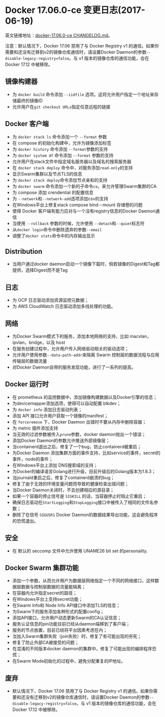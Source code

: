 # Docker 17.06.0-ce 变更日志(2017-06-19)

英文链接地址：[docker-17.06.0-ce CHANGELOG.md](https://github.com/docker/docker-ce/blob/v17.06.0-ce/CHANGELOG.md)。

注意：默认情况下，Docker 17.06 禁用了与 Docker Registry v1 的通信。如果你需要和还没有迁移到v2的镜像仓库通信时，请设置Docker Daemon的参数`--disable-legacy-registry=false`。与 v1 版本的镜像仓库的通信功能，会在 Docker 17.12 中被移除。

## 镜像构建器

* 为 `docker build` 命令添加 `--iidfile` 选项。这将允许用户指定一个地址来存储最终的镜像ID
* 允许用户在`git checkout URLs`指定任意远程的链接 

## Docker 客户端

* 为 `docker stack ls` 命令添加一个 `--format` 参数
* 在 compose 的初始化构建中，允许为镜像添加标签
* 为 `docker history` 命令添加 `--format`参数的支持
* 为 `docker system df` 命令添加 `--format` 参数的支持
* 允许用户在stack文件中指定域名服务器以及域名的搜索服务器
* 在 `docker stack deploy` 命令中，对服务添加`read-only`的支持
* 显示Swarm集群以及节点TLS的信息
* 为 `docker stack deploy`命令添加节点亲和的支持
* 为 `docker swarm` 命令添加一个新的子命令`ca`，来允许管理Swarm集群的CA
* 为 compose 添加 crendential 的配置信息
* 为 `--network`和`--network-add`选项添加csv的支持
* 在Windows平台上修复stack compose bind－mount 存储卷的问题
* 使得 Docker 客户端有能力应对与一个没有registry信息的Docker Daemon通信
* 当使用 `--rollback` 参数的时候，允许使用 `--detach`和`--quiet`标志符
* 从`docker login`命令中删除遗弃的参数`--email`
* 调整了`docker stats`命令中的内存输出显示

## Distribution

* 当用户通过docker daemon启动一个镜像下载时，倘若镜像的Digest和Tag都提供，选择Digest而不是Tag

## 日志

* 为 GCP 日志驱动添加资源监控元数据；
* 为 AWS CloudWatch 日志驱动添加多线处理的功能。

## 网络

* 为Docker Swarm模式下的服务，添加本地网络的支持，比如 macvlan，ipvlan，bridge，以及 host
* 在服务创建过程中，允许用户传入网络驱动相关的驱动选项；
* 允许用户使用参数`--data-path-addr`来隔离 Swarm 控制层的数据流程与应用传输层的数据流量
* 对Docker Daemon自带的服务发现功能，进行了一系列的提高。

## Docker 运行时

* 在 prometheus 的监控数据中，添加镜像构建数据以及Docker引擎的信息；
* 为devicemapper添加选项，使得可以自动配置 blkdev；
* 为 `docker info` 添加日志驱动列表；
* 添加 API 接口允许用户获取一个镜像的manifest；
* 在 `forceremove` 下，Docker Daemon 出错时不要从内存中删除容器；
* 为 metric 插件添加支持
* 当无效的过滤参数被传入`prune`参数，docker daemon抛出一个错误；
* 添加Docker Daemon的参数允许推送外部镜像层；
* 当containerd退出之后，修复了一个bug，防止containerd被重启；
* 为Docker Daemon 添加集群方面的事件支持，比如service的事件，secret的事件，node的事件；
* 在Windows平台上添加 DNS搜索域的支持；
* 为Docker的编译语言Golang进行升级，目前升级后的Golang版本为1.8.3；
* 当journald重启之后，修复了containerd崩溃的bug；
* 修复了由于无效的环境变量问题而导致的健康检查出错问题；
* 当Docker Daemon关闭时，不去创建相应的源目录；
* 如果一个容器的停止信号是 `SIGKILL` 的话，当容器停止时阻止它重启；
* 确保日志驱动在`StartLogging`和`StopLogging`接口中被传入了相同的文件名参数；
* 删除了在信号 `SIGUSR1` Docker Daemon的数据结果导出功能，这会避免程序的恐慌退出。

## 安全

* 在 默认的 seccomp 文件中允许使用 UNAME26 bit set 的personality.

## Docker Swarm 集群功能

* 添加一个参数，从而允许用户为数据层网络指定一个不同的网络接口，这样数据层数据与控制层数据的流量能隔离；
* 在容器内允许指定secret的路径；
* 在Windows平台上支持secret功能；
* 在Swarm Info和 Node Info API接口中添加TLS的信息；
* 为Swarm下的服务添加各种形式的配置config；
* 添加API接口，允许用户动态更新Swarm的CA认证信息；
* 服务认证信息的pin功能目前已经从daemon端移到了客户端；
* 服务的节点放置，目前已经将平台因素考虑在内；
* 当加入Swarm集群失败（join失败）时，修复了有可能出现的夯死；
* 修复了防止外部CA被接受的问题；
* 在混淆的不同版本docker daemon的集群中，修复了可能出现的编排程序恐慌；
* 在Swarm Mode初始化的过程中，避免分配重复的IP地址。

## 废弃

* 默认情况下，Docker 17.06 禁用了与 Docker Registry v1 的通信。如果你需要和还没有迁移到v2的镜像仓库通信时，请设置Docker Daemon的参数`--disable-legacy-registry=false`。与 v1 版本的镜像仓库的通信功能，会在 Docker 17.12 中被移除。